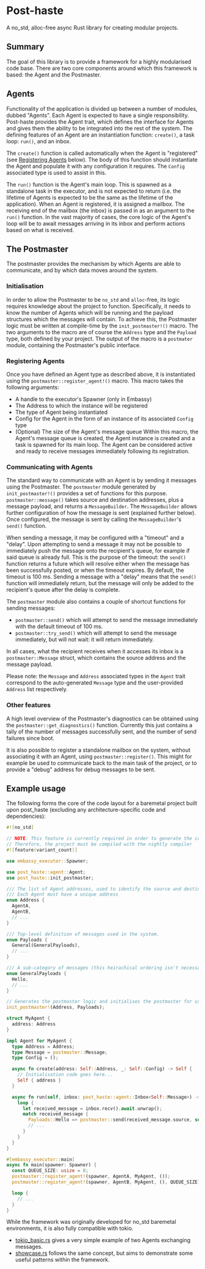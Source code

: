 # Post-haste
A no_std, alloc-free async Rust library for creating modular projects.

## Summary
The goal of this library is to provide a framework for a highly modularised code base.
There are two core components around which this framework is based: the Agent and the Postmaster.

## Agents
Functionality of the application is divided up between a number of modules, dubbed "Agents".
Each Agent is expected to have a single responsibility.
Post-haste provides the Agent trait, which defines the interface for Agents and gives them the ability to be integrated into the rest of the system.
The defining features of an Agent are an instantiation function: `create()`, a task loop: `run()`, and an inbox.

The `create()` function is called automatically when the Agent is "registered" (see [Registering Agents](#registering-agents) below).
The body of this function should instantiate the Agent and populate it with any configuration it requires.
The `Config` associated type is used to assist in this.

The `run()` function is the Agent's main loop.
This is spawned as a standalone task in the executor, and is not expected to return (i.e. the lifetime of Agents is expected to be the same as the lifetime of the application).
When an Agent is registered, it is assigned a mailbox.
The receiving end of the mailbox (the inbox) is passed in as an argument to the `run()` function.
In the vast majority of cases, the core logic of the Agent's loop will be to await messages arriving in its inbox and perform actions based on what is received.

## The Postmaster
The postmaster provides the mechanism by which Agents are able to communicate, and by which data moves around the system.

### Initialisation
In order to allow the Postmaster to be `no_std` and `alloc`-free, its logic requires knowledge about the project to function.
Specifically, it needs to know the number of Agents which will be running and the payload structures which the messages will contain.
To achieve this, the Postmaster logic must be written at compile-time by the `init_postmaster!()` macro.
The two arguments to the macro are of course the `Address` type and the `Payload` type, both defined by your project.
The output of the macro is a `postmater` module, containing the Postmaster's public interface.

### Registering Agents
Once you have defined an Agent type as described above, it is instantiated using the `postmaster::register_agent!()` macro.
This macro takes the following arguments:
- A handle to the executor's Spawner (only in Embassy)
- The Address to which the instance will be registered
- The type of Agent being instantiated
- Config for the Agent in the form of an instance of its associated `Config` type
- (Optional) The size of the Agent's message queue
Within this macro, the Agent's message queue is created, the Agent instance is created and a task is spawned for its main loop.
The Agent can be considered active and ready to receive messages immediately following its registration.

### Communicating with Agents
The standard way to communicate with an Agent is by sending it messages using the Postmaster.
The `postmaster` module generated by `init_postmaster!()` provides a set of functions for this purpose.
`postmaster::message()` takes source and destination addresses, plus a message payload, and returns a `MessageBuilder`.
The `MessageBuilder` allows further configuration of how the message is sent (explained further below).
Once configured, the message is sent by calling the `MessageBuilder`'s `send()` function.

When sending a message, it may be configured with a "timeout" and a "delay".
Upon attempting to send a message it may not be possible to immediately push the message onto the recipient's queue, for example if said queue is already full.
This is the purpose of the timeout: the `send()` function returns a future which will resolve either when the message has been successfully posted, or when the timeout expires.
By default, the timeout is 100 ms.
Sending a message with a "delay" means that the `send()` function will immediately return, but the message will only be added to the recipient's queue after the delay is complete.

The `postmaster` module also contains a couple of shortcut functions for sending messages:
- `postmaster::send()` which will attempt to send the message immediately with the default timeout of 100 ms.
- `postmaster::try_send()` which will attempt to send the message immediately, but will not wait: it will return immediately.

In all cases, what the recipient receives when it accesses its inbox is a `postmaster::Message` struct, which contains the source address and the message payload.

Please note: the `Message` and `Address` associated types in the `Agent` trait correspond to the auto-generated `Message` type and the user-provided `Address` list respectively.

### Other features
A high level overview of the Postmaster's diagnostics can be obtained using the `postmaster::get_diagnostics()` function.
Currently this just contains a tally of the number of messages successfully sent, and the number of send failures since boot.

It is also possible to register a standalone mailbox on the system, without associating it with an Agent, using `postmaster::register()`.
This might for example be used to communicate back to the main task of the project, or to provide a "debug" address for debug messages to be sent.

## Example usage
The following forms the core of the code layout for a baremetal project built upon post_haste (excluding any architecture-specific code and dependencies):
```rust
#![no_std]

// NOTE: This feature is currently required in order to generate the correct number of mailboxes based on the number of provided addresses (avoiding alloc)
// Therefore, the project must be compiled with the nightly compiler
#![feature(variant_count)]

use embassy_executor::Spawner;

use post_haste::agent::Agent;
use post_haste::init_postmaster;

/// The list of Agent addresses, used to identify the source and destination for messages.
/// Each Agent must have a unique address
enum Address {
  AgentA,
  AgentB,
  // ...
}

/// Top-level definition of messages used in the system.
enum Payloads {
  General(GeneralPayloads),
  // ...
}

/// A sub-category of messages (this heirachical ordering isn't necessary, but is highly recommended for organisation)
enum GeneralPayloads {
  Hello,
  // ...
}

// Generates the postmaster logic and initialises the postmaster for use within the project
init_postmaster!(Address, Payloads);

struct MyAgent {
  address: Address
}

impl Agent for MyAgent {
  type Address = Address;
  type Message = postmaster::Message;
  type Config = ();

  async fn create(address: Self::Address, _: Self::Config) -> Self {
    // Initialisation code goes here...
    Self { address }
  }

  async fn run(self, inbox: post_haste::agent::Inbox<Self::Message>) -> ! {
    loop {
      let received_message = inbox.recv().await.unwrap();
      match received_message {
        Payloads::Hello => postmaster::send(received_message.source, self.address, Payloads::Hello).await.unwrap();
        // ...
      }
    }
  }
}

#[embassy_executor::main]
async fn main(spawner: Spawner) {
  const QUEUE_SIZE: usize = 8;
  postmaster::register_agent!(spawner, AgentA, MyAgent, ());
  postmaster::register_agent!(spawner, AgentB, MyAgent, (), QUEUE_SIZE);

  loop {
    // ...
  }
}
```

While the framework was originally developed for no_std baremetal environments, it is also fully compatible with tokio.
- [tokio_basic.rs](examples/tokio_basic.rs) gives a very simple example of two Agents exchanging messages.
- [showcase.rs](examples/showcase.rs) follows the same concept, but aims to demonstrate some useful patterns within the framework.
